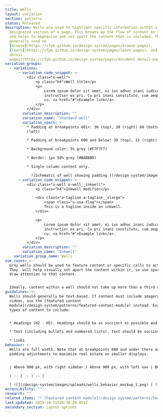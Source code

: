 ```yaml
---
title: Wells
layout: variation
section: patterns
status: Released
description: Wells are used to highlight specific information within a
  designated section of a page. This breaks up the flow of content on the page
  and helps to emphasize and set apart the content that is included. They are
  generally used on
  [browse](https://cfpb.github.io/design-system/pages/browse-pages),
  [learn](https://cfpb.github.io/design-system/pages/learn-pages), and [document
  detail
  pages](https://cfpb.github.io/design-system/pages/document-detail-pages).
variation_groups:
  - variations:
      - variation_code_snippet: >-
          <div class="o-well">
              <p class="h4">Well title</p>
              <p>
                  Lorem ipsum dolor sit amet, ei ius adhuc inani iudico, labitur
                  instructior ex pri. Cu pri inani constituto, cum aeque noster commodo
                  cu. <a href="#">Example link</a>.
              </p>
          </div>
        variation_description: ""
        variation_name: "Standard well"
        variation_specs: >-
          * Padding at breakpoints 601+: 30 (top), 30 (right) 60 (bottom), 30
          (left)

          * Padding at breakpoints 600 and below: 30 (top), 15 (right), 60 (bottom), 15 (left)

          * Background color: 5% grey (#F7F7F7)

          * Border: 1px 50% grey (#BABBBD)

          * Single column content only.

            ![Schematic of well showing padding ](/design-system/images/uploads/wells_style_mockup.png)
      - variation_code_snippet: >-
          <div class="o-well o-well__inkwell">
              <p class="h4">Inkwell modifier</p>

              <div class="a-tagline a-tagline__xlarge">
                  <span class="u-usa-flag"></span>
                  This is a tagline inside an inkwell.
              </div>

              <p>
                  Lorem ipsum dolor sit amet, ei ius adhuc inani iudico, labitur
                  instructior ex pri. Cu pri inani constituto, cum aeque noster commodo
                  cu. <a href="#">Example link</a>.
              </p>
          </div>
        variation_description: ""
        variation_name: "Inkwell"
    variation_group_name: Wells
use_cases: >-
  Grey wells should be used to feature content or specific calls to action.
  They  will help visually set apart the content within it, so use sparingly to
  draw attention to that content.


  Ideally, content within a well should not take up more than a third of page content.
guidelines: >-
  Wells should generally be text-based. If content must include imagery or
  videos, use the [featured content
  module](/design-system/patterns/featured-content-module) instead. Examples of
  types of content to include:


  * Headings (H2 - H5). Headings should be as succinct as possible and 35 characters or less (including spaces)

  * Text (including bullets and numbered lists). Text should be succinct.

  * Links
behavior: >-
  Wells are full width. Note that at breakpoints 600 and under there are slight
  padding adjustments to maximize real estate on smaller displays.


  | Above 900 px, with right sidebar | Above 900 px, with left nav | Below 901 px, both page types |

  | -- | -- | -- |

  | ![](/design-system/images/uploads/wells_behavior_mockup_1.png) | ![](/design-system/images/uploads/wells_behavior_mockup_2.png) | ![](/design-system/images/uploads/wells_behavior_mockup_3.png) |
accessibility: ""
research: ""
related_items: "* [Featured content module](/design-system/patterns/featured-content-module)"
last_updated: 2019-10-21T20:38:39.851Z
secondary_section: Layout options
---
```

